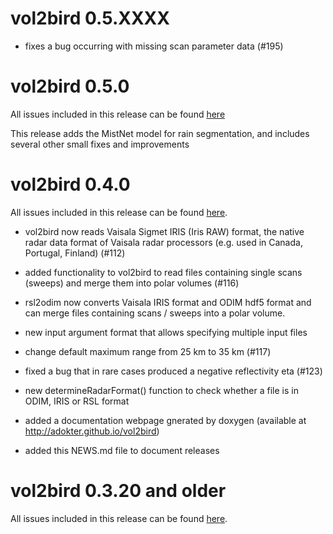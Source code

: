 # vol2bird 0.5.XXXX
* fixes a bug occurring with missing scan parameter data (#195)

# vol2bird 0.5.0
All issues included in this release can be found [here](https://github.com/adokter/vol2bird/milestone/1?closed=1)

This release adds the MistNet model for rain segmentation, and includes several other small fixes and improvements 

# vol2bird 0.4.0

All issues included in this release can be found [here](https://github.com/adokter/vol2bird/milestone/2?closed=1).

* vol2bird now reads Vaisala Sigmet IRIS (Iris RAW) format, the native radar data format of Vaisala radar processors (e.g. used in Canada, Portugal, Finland) (#112)

* added functionality to vol2bird to read files containing single scans (sweeps) and merge them into polar volumes (#116)

* rsl2odim now converts Vaisala IRIS format and ODIM hdf5 format and can merge files containing scans / sweeps into a polar volume. 

* new input argument format that allows specifying multiple input files

* change default maximum range from 25 km to 35 km (#117)

* fixed a bug that in rare cases produced a negative reflectivity eta (#123)

* new determineRadarFormat() function to check whether a file is in ODIM, IRIS or RSL format

* added a documentation webpage gnerated by doxygen (available at http://adokter.github.io/vol2bird)

* added this NEWS.md file to document releases

# vol2bird 0.3.20 and older

All issues included in this release can be found [here](https://github.com/adokter/bioRad/milestone/3?closed=1).

